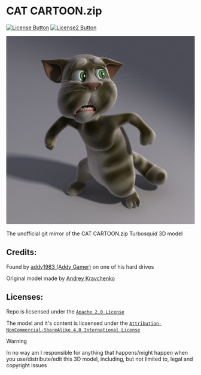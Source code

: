 [License Button]: https://img.shields.io/badge/License-Apache_2.0-red
[License Link]: https://github.com/Andres9890/CAT-CARTOON.zip/blob/main/LICENSE-repo 'Apache License.'

[License2 Button]: https://img.shields.io/badge/License-ANS_4.0-blue
[License2 Link]: https://github.com/Andres9890/CAT-CARTOON.zip/blob/main/LICENSE-outfit7 'Attribution-NonCommercial-ShareAlike 4.0 International License.'

# CAT CARTOON.zip
[![License Button]][License Link]
[![License2 Button]][License2 Link]

<img width="550" src="CatCartoon.png"/>

The unofficial git mirror of the CAT CARTOON.zip Turbosquid 3D model

## Credits:
Found by [addy1983 (Addy Gamer)](https://www.youtube.com/@addy1983) on one of his hard drives

Original model made by [Andrey Kravchenko](https://www.turbosquid.com/Search/Artists/Andrey-Kravchenko)

## Licenses:
Repo is licsensed under the [`Apache 2.0 License`](https://github.com/Andres9890/CAT-CARTOON.zip/blob/main/LICENSE-repo)

The model and it's content is licsensed under the [`Attribution-NonCommercial-ShareAlike 4.0 International License`](https://github.com/Andres9890/CAT-CARTOON.zip/blob/main/LICENSE-outfit7)

>[!WARNING]
> In no way am I responsible for anything that happens/might happen when you use/distribute/edit this 3D model, including, but not limited to, legal and copyright issues

